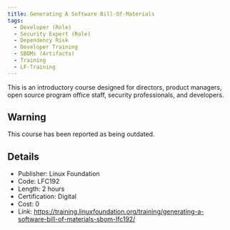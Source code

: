 ```yaml
--- 
title: Generating A Software Bill-Of-Materials
tags:
  - Developer (Role)
  - Security Expert (Role)
  - Dependency Risk
  - Developer Training
  - SBOMs (Artifacts)
  - Training
  - LF-Training
---
```


This is an introductory course designed for directors, product managers, open source program office staff, security professionals, and developers.

## Warning

This course has been reported as being outdated.  

## Details

- Publisher: Linux Foundation
- Code: LFC192
- Length: 2 hours
- Certification: Digital
- Cost: 0
- Link: https://training.linuxfoundation.org/training/generating-a-software-bill-of-materials-sbom-lfc192/
